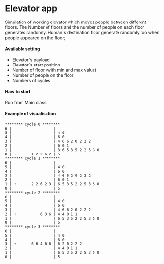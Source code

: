 # Elevator app
Simulation of working elevator which moves people between different floors. 
The Number of floors and the number of people on each floor generates randomly.
Human`s destination floor generate randomly too when people appeared on the floor;
#### Available setting
 - Elevator`s payload
 - Elevator`s start position
 - Number of floor (with min and max value)
 - Number of people on the floor
 - Numbers of cycles

#### Haw to start
Run from Main class
#### Example of visualisation
```
******** cycle 0 ********
6 |                   |
5 |                   | 4 0
4 |                   | 6 0
3 |                   | 4 6 6 2 0 2 2 2
2 |                   | 6 0 1
1 |                   | 3 6 5 3 5 2 2 5 3 0
0 | ↑       1 2 2 6 2 | 5
******** cycle 1 ********
6 |                   |
5 |                   | 4 0
4 |                   | 6 0
3 |                   | 4 6 6 2 0 2 2 2
2 |                   | 6 0 1
1 | ↑       2 2 6 2 3 | 6 5 3 5 2 2 5 3 5 0
0 |                   | 5
******** cycle 2 ********
6 |                   |
5 |                   | 4 0
4 |                   | 6 0
3 |                   | 4 6 6 2 0 2 2 2
2 | ↑           6 3 6 | 4 4 0 1 1
1 |                   | 6 5 3 5 2 2 5 3 5 0
0 |                   | 5
******** cycle 3 ********
6 |                   |
5 |                   | 4 0
4 |                   | 6 0
3 | ↑       6 6 4 6 6 | 6 2 0 2 2 2
2 |                   | 4 4 0 1 1
1 |                   | 6 5 3 5 2 2 5 3 5 0
0 |                   | 5
```